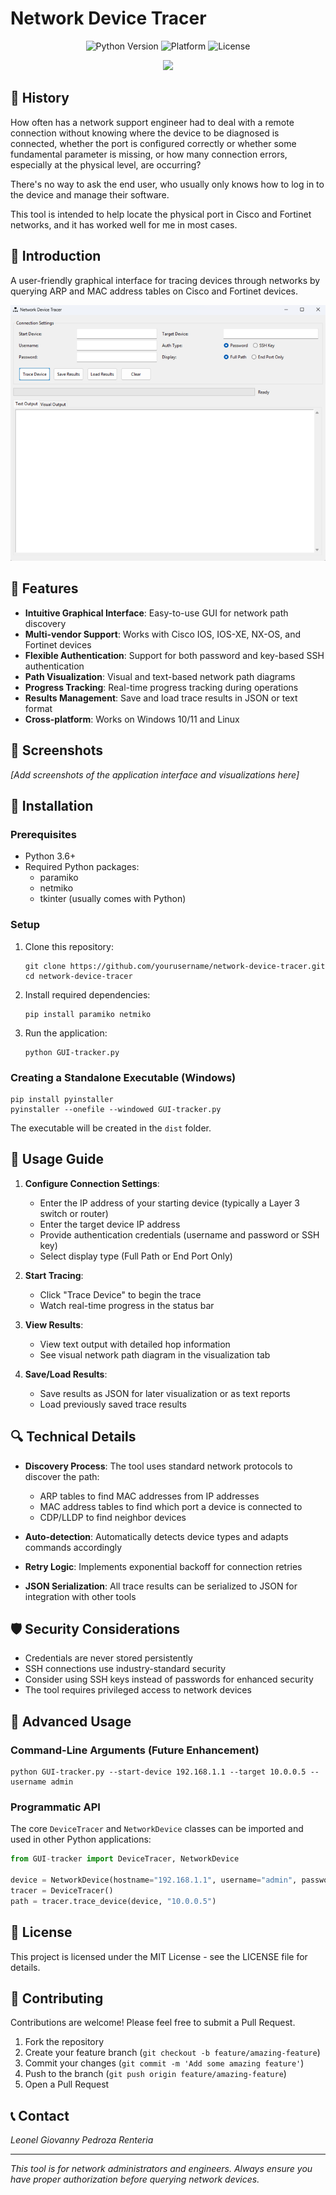 # Network Device Tracer

<p align="center">
  <img src="https://img.shields.io/badge/Python-3.8+-blue.svg" alt="Python Version">
  <img src="https://img.shields.io/badge/Platform-Windows%20%7C%20Linux%20%7C%20macOS-green.svg" alt="Platform">
  <img src="https://img.shields.io/badge/License-MIT-yellow.svg" alt="License">
</p>
<p align="center">
  <img src="https://img.shields.io/badge/Python-Networking-blue?style=for-the-badge&logo=python&logoColor=white">
</p>


## 📖 History

How often has a network support engineer had to deal with a remote connection without knowing where the device to be diagnosed is connected, whether the port is configured correctly or whether some fundamental parameter is missing, or how many connection errors, especially at the physical level, are occurring?

There's no way to ask the end user, who usually only knows how to log in to the device and manage their software.

This tool is intended to help locate the physical port in Cisco and Fortinet networks, and it has worked well for me in most cases.


## 🚀 Introduction

A user-friendly graphical interface for tracing devices through networks by querying ARP and MAC address tables on Cisco and Fortinet devices.

![](https://github.com/leonelpedroza/Network-Device-Tracer/blob/main/pantallazo.png)

## 🌟 Features

- **Intuitive Graphical Interface**: Easy-to-use GUI for network path discovery
- **Multi-vendor Support**: Works with Cisco IOS, IOS-XE, NX-OS, and Fortinet devices
- **Flexible Authentication**: Support for both password and key-based SSH authentication
- **Path Visualization**: Visual and text-based network path diagrams
- **Progress Tracking**: Real-time progress tracking during operations
- **Results Management**: Save and load trace results in JSON or text format
- **Cross-platform**: Works on Windows 10/11 and Linux

## 📸 Screenshots

*[Add screenshots of the application interface and visualizations here]*

## 🔧 Installation

### Prerequisites

- Python 3.6+
- Required Python packages:
  - paramiko
  - netmiko
  - tkinter (usually comes with Python)

### Setup

1. Clone this repository:
   ```
   git clone https://github.com/yourusername/network-device-tracer.git
   cd network-device-tracer
   ```

2. Install required dependencies:
   ```
   pip install paramiko netmiko
   ```

3. Run the application:
   ```
   python GUI-tracker.py
   ```

### Creating a Standalone Executable (Windows)

```
pip install pyinstaller
pyinstaller --onefile --windowed GUI-tracker.py
```

The executable will be created in the `dist` folder.

## 📖 Usage Guide

1. **Configure Connection Settings**:
   - Enter the IP address of your starting device (typically a Layer 3 switch or router)
   - Enter the target device IP address
   - Provide authentication credentials (username and password or SSH key)
   - Select display type (Full Path or End Port Only)

2. **Start Tracing**:
   - Click "Trace Device" to begin the trace
   - Watch real-time progress in the status bar

3. **View Results**:
   - View text output with detailed hop information
   - See visual network path diagram in the visualization tab

4. **Save/Load Results**:
   - Save results as JSON for later visualization or as text reports
   - Load previously saved trace results

## 🔍 Technical Details

- **Discovery Process**: The tool uses standard network protocols to discover the path:
  - ARP tables to find MAC addresses from IP addresses
  - MAC address tables to find which port a device is connected to
  - CDP/LLDP to find neighbor devices
  
- **Auto-detection**: Automatically detects device types and adapts commands accordingly

- **Retry Logic**: Implements exponential backoff for connection retries

- **JSON Serialization**: All trace results can be serialized to JSON for integration with other tools

## 🛡️ Security Considerations

- Credentials are never stored persistently
- SSH connections use industry-standard security
- Consider using SSH keys instead of passwords for enhanced security
- The tool requires privileged access to network devices

## 🚀 Advanced Usage

### Command-Line Arguments (Future Enhancement)

```
python GUI-tracker.py --start-device 192.168.1.1 --target 10.0.0.5 --username admin
```

### Programmatic API

The core `DeviceTracer` and `NetworkDevice` classes can be imported and used in other Python applications:

```python
from GUI-tracker import DeviceTracer, NetworkDevice

device = NetworkDevice(hostname="192.168.1.1", username="admin", password="password")
tracer = DeviceTracer()
path = tracer.trace_device(device, "10.0.0.5")
```

## 📝 License

This project is licensed under the MIT License - see the LICENSE file for details.

## 🤝 Contributing

Contributions are welcome! Please feel free to submit a Pull Request.

1. Fork the repository
2. Create your feature branch (`git checkout -b feature/amazing-feature`)
3. Commit your changes (`git commit -m 'Add some amazing feature'`)
4. Push to the branch (`git push origin feature/amazing-feature`)
5. Open a Pull Request

## 📞 Contact

*Leonel Giovanny Pedroza Renteria*

---

*This tool is for network administrators and engineers. Always ensure you have proper authorization before querying network devices.*
